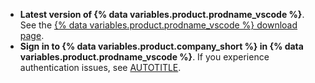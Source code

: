 * **Latest version of {% data variables.product.prodname_vscode %}**. See the [{% data variables.product.prodname_vscode %} download page](https://code.visualstudio.com/Download?ref_product=copilot&ref_type=engagement&ref_style=text).
* **Sign in to {% data variables.product.company_short %} in {% data variables.product.prodname_vscode %}**. If you experience authentication issues, see [AUTOTITLE](/copilot/troubleshooting-github-copilot/troubleshooting-issues-with-github-copilot-chat#troubleshooting-authentication-issues-in-your-editor).
